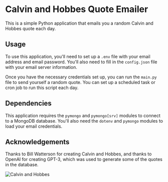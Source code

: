 # Calvin and Hobbes Quote Emailer

This is a simple Python application that emails you a random Calvin and Hobbes quote each day.

## Usage

To use this application, you'll need to set up a `.env` file with your email address and email password. You'll also need to fill in the `config.json` file with your email server information.

Once you have the necessary credentials set up, you can run the `main.py` file to send yourself a random quote. You can set up a scheduled task or cron job to run this script each day.

## Dependencies

This application requires the `pymongo` and `pymongo[srv]` modules to connect to a MongoDB database. You'll also need the `dotenv` and `pymongo` modules to load your email credentials.

## Acknowledgements

Thanks to Bill Watterson for creating Calvin and Hobbes, and thanks to OpenAI for creating GPT-3, which was used to generate some of the quotes in the database.

![Calvin and Hobbes](calvin-and-hobbes.jpg)
